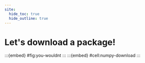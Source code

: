 ```yaml
---
site:
  hide_toc: true
  hide_outline: true
---
```




# Let's download a package!

:::{embed} #fig:you-wouldnt
:::
:::{embed} #cell:numpy-download
:::
